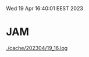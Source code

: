 Wed 19 Apr 16:40:01 EEST 2023
# JAM
<a href='./cache/202304/19_16.log'>./cache/202304/19_16.log</a>
